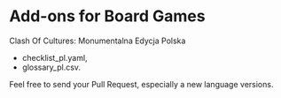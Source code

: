 # Add-ons for Board Games

Clash Of Cultures: Monumentalna Edycja Polska
- checklist_pl.yaml,
- glossary_pl.csv.



Feel free to send your Pull Request, especially a new language versions.

